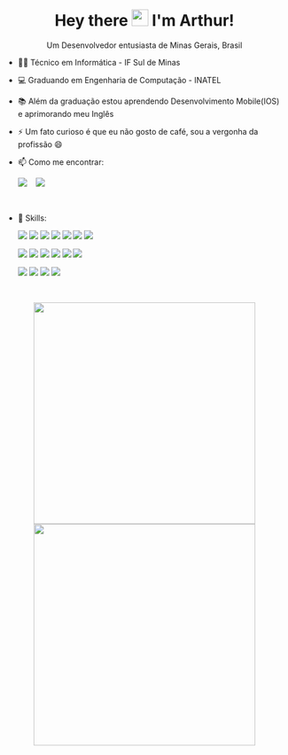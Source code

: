 <h1 align='center'> Hey there <img src="https://raw.githubusercontent.com/MartinHeinz/MartinHeinz/master/wave.gif" width="30px"> I'm Arthur! </h1>

<p align='center'>
 Um Desenvolvedor entusiasta de Minas Gerais, Brasil
<p>

- 👨‍💻 Técnico em Informática - IF Sul de Minas
- 💻 Graduando em Engenharia de Computação - INATEL <br>
- 📚 Além da graduação estou aprendendo Desenvolvimento Mobile(IOS) e aprimorando meu Inglês <br>
- ⚡ Um fato curioso é que eu não gosto de café, sou a vergonha da profissão 😄 <br>
- 📫 Como me encontrar: <br>

  <a src="#"><img src="https://img.shields.io/badge/LinkedIn-0077B5?style=for-the-badge&logo=linkedin&logoColor=white"></a>
  &nbsp;&nbsp;
  <a src="#"><img src="https://img.shields.io/badge/Instagram-E4405F?style=for-the-badge&logo=instagram&logoColor=white"></a> 
  
<br>
  
- 🚀 Skills:

  <a src="#"><img src="https://img.shields.io/badge/HTML-239120?style=for-the-badge&logo=html5&logoColor=white"></a>
  <a src="#"><img src="https://img.shields.io/badge/CSS-239120?&style=for-the-badge&logo=css3&logoColor=white"></a>
  <a src="#"><img src="https://img.shields.io/badge/Bootstrap-563D7C?style=for-the-badge&logo=bootstrap&logoColor=white"></a>
  <a src="#"><img src="https://img.shields.io/badge/PHP-777BB4?style=for-the-badge&logo=php&logoColor=white"></a>
  <a src="#"><img src="https://img.shields.io/badge/Codeigniter-EF4223?style=for-the-badge&logo=codeigniter&logoColor=white"></a>
  <a src="#"><img src="https://img.shields.io/badge/MySQL-00000F?style=for-the-badge&logo=mysql&logoColor=white"></a>
  <a src="#"><img src="https://img.shields.io/badge/firebase-ffca28?style=for-the-badge&logo=firebase&logoColor=white"></a>

  <a src="#"><img src="https://img.shields.io/badge/C-00599C?style=for-the-badge&logo=c&logoColor=white"></a>
  <a src="#"><img src="https://img.shields.io/badge/C%2B%2B-00599C?style=for-the-badge&logo=c%2B%2B&logoColor=white"></a>
  <a src="#"><img src="https://img.shields.io/badge/C%23-239120?style=for-the-badge&logo=c-sharp&logoColor=white"></a>
  <a src="#"><img src="https://img.shields.io/badge/Python-3776AB?style=for-the-badge&logo=python&logoColor=white"></a>
  <a src="#"><img src="https://img.shields.io/badge/Java-ED8B00?style=for-the-badge&logo=java&logoColor=white"></a>
  <a src="#"><img src="https://img.shields.io/badge/Swift-FA7343?style=for-the-badge&logo=swift&logoColor=white"></a>

  <a src="#"><img src="https://img.shields.io/badge/Unity-100000?style=for-the-badge&logo=unity&logoColor=white"></a>
  <a src="#"><img src="https://img.shields.io/badge/Visual_Studio_Code-0078D4?style=for-the-badge&logo=visual%20studio%20code&logoColor=white"></a>
  <a src="#"><img src="https://img.shields.io/badge/Visual_Studio_2019-5C2D91?style=for-the-badge&logo=visual%20studio&logoColor=white"></a>
  <a src="#"><img src="https://img.shields.io/badge/Xcode-007ACC?style=for-the-badge&logo=Xcode&logoColor=white"></a>

<br>  

<p align='center'>
  <img width="400px" src="https://github-readme-stats.vercel.app/api?username=ArthurBuenoSilva&show_icons=true&theme=blue-green"/></td>
  <img width="400px" src="https://github-readme-stats.vercel.app/api/top-langs/?username=ArthurBuenoSilva&show_icons=true&theme=blue-green&layout=compact"/></td>
</p>

<br>

<!--
**ArthurBuenoSilva/ArthurBuenoSilva** is a ✨ _special_ ✨ repository because its `README.md` (this file) appears on your GitHub profile.

Here are some ideas to get you started:

- 🔭 I’m currently working on ...
- 🌱 I’m currently learning ...
- 👯 I’m looking to collaborate on ...
- 🤔 I’m looking for help with ...
- 💬 Ask me about ...
- 📫 How to reach me: ...
- 😄 Pronouns: ...
- ⚡ Fun fact: ...
-->
